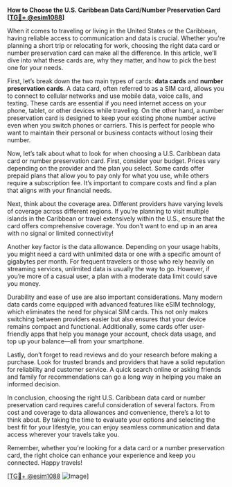 **How to Choose the U.S. Caribbean Data Card/Number Preservation Card [[TG💪+ @esim1088](https://t.me/s/esim1088)]**

When it comes to traveling or living in the United States or the Caribbean, having reliable access to communication and data is crucial. Whether you're planning a short trip or relocating for work, choosing the right data card or number preservation card can make all the difference. In this article, we’ll dive into what these cards are, why they matter, and how to pick the best one for your needs.

First, let’s break down the two main types of cards: **data cards** and **number preservation cards**. A data card, often referred to as a SIM card, allows you to connect to cellular networks and use mobile data, voice calls, and texting. These cards are essential if you need internet access on your phone, tablet, or other devices while traveling. On the other hand, a number preservation card is designed to keep your existing phone number active even when you switch phones or carriers. This is perfect for people who want to maintain their personal or business contacts without losing their number.

Now, let’s talk about what to look for when choosing a U.S. Caribbean data card or number preservation card. First, consider your budget. Prices vary depending on the provider and the plan you select. Some cards offer prepaid plans that allow you to pay only for what you use, while others require a subscription fee. It’s important to compare costs and find a plan that aligns with your financial needs.

Next, think about the coverage area. Different providers have varying levels of coverage across different regions. If you’re planning to visit multiple islands in the Caribbean or travel extensively within the U.S., ensure that the card offers comprehensive coverage. You don’t want to end up in an area with no signal or limited connectivity!

Another key factor is the data allowance. Depending on your usage habits, you might need a card with unlimited data or one with a specific amount of gigabytes per month. For frequent travelers or those who rely heavily on streaming services, unlimited data is usually the way to go. However, if you’re more of a casual user, a plan with a moderate data limit could save you money.

Durability and ease of use are also important considerations. Many modern data cards come equipped with advanced features like eSIM technology, which eliminates the need for physical SIM cards. This not only makes switching between providers easier but also ensures that your device remains compact and functional. Additionally, some cards offer user-friendly apps that help you manage your account, check data usage, and top up your balance—all from your smartphone.

Lastly, don’t forget to read reviews and do your research before making a purchase. Look for trusted brands and providers that have a solid reputation for reliability and customer service. A quick search online or asking friends and family for recommendations can go a long way in helping you make an informed decision.

In conclusion, choosing the right U.S. Caribbean data card or number preservation card requires careful consideration of several factors. From cost and coverage to data allowances and convenience, there’s a lot to think about. By taking the time to evaluate your options and selecting the best fit for your lifestyle, you can enjoy seamless communication and data access wherever your travels take you.

Remember, whether you’re looking for a data card or a number preservation card, the right choice can enhance your experience and keep you connected. Happy travels! 

[[TG💪+ @esim1088](https://t.me/s/esim1088) ![Image](https://i.postimg.cc/Y0z9fWf4/image.png)]